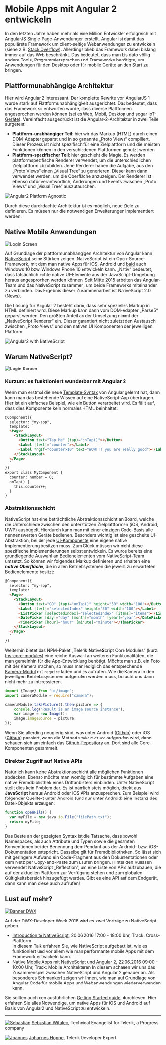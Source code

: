 # Mobile Apps mit Angular 2 entwickeln

In den letzten Jahre haben mehr als eine Million Entwickler erfolgreich mit AngularJS Single-Page-Anwendungen erstellt. Angular ist damit das populärste Framework um client-seitige Webanwendungen zu entwickeln (siehe z.B.  [Stack Overflow](http://stackoverflow.com/research/developer-survey-2016#most-popular-technologies-per-occupation)). Allerdings blieb das Framework dabei bislang immer auf das Web beschränkt. Das bedeutet, dass man bis dato völlig andere Tools, Programmiersprachen und Frameworks benötigte, um Anwendungen für den Desktop oder für mobile Geräte an den Start zu bringen.


## Plattformunabhängige Architektur

Hier wird Angular 2 interessant. Der komplette Rewrite von AngularJS 1 wurde stark auf Plattformunabhängigkeit ausgerichtet. Das bedeutet, dass das Framework so entworfen wurde, dass diverse Plattformen angesprochen werden können (sei es Web, Mobil, Desktop und sogar [IoT-Geräte](https://medium.com/@urish/building-simon-with-angular2-iot-fceb78bb18e5)).
Vereinfacht ausgedrückt ist die Angular-2-Architektur in zwei Teile aufgeteilt:

- __Plattform-unabhängiger Teil__: hier wir das Markup (HTML) durch einen DOM-Adapter geparst und in so genannte „Proto Views“ compiliert. Dieser Prozess ist nicht spezifisch für eine Zielplattform und die meisten Funktionen können in den verschiedenen Plattformen genutzt werden
- __Plattform-spezifischer Teil__: hier geschieht die Magie. Es werden plattformspezifische Renderer verwendet, um die unterschiedlichen Zielplattform abzubilden. Jene Renderer haben die Aufgabe, aus den „Proto Views“ einen „Visual Tree“ zu generieren. Dieser kann dann verwendet werden, um die Oberfläche anzuzeigen. Der Renderer ist ebenso dafür verantwortlich, Änderungen und Events zwischen „Proto Views“ und „Visual Tree“ auszutauschen.


![Angular2 Platform Agnostic](./images/Angular2-platform-agnostic.png "Angular2 Platform Agnostic")

Durch diese durchdachte Architektur ist es möglich, neue Ziele zu definieren. Es müssen nur die notwendigen Erweiterungen implementiert werden.


## Native Mobile Anwendungen

![Login Screen](./images/LoginScreen.png "Login Screen")

Auf Grundlage der plattformunabhängigen Architektur von Angular kann [NativeScript](https://www.nativescript.org/) seine Stärken zeigen. NativeScript ist ein Open-Source-Framework, mit dem man native Apps für iOS, Android und [bald](https://www.nativescript.org/blog/details/nativescript-runtime-preview-for-windows-10) auch Windows 10 bzw. Windows Phone 10 entwickeln kann. „Nativ“ bedeutet, dass tatsächlich echte native UI-Elemente aus der JavaScript-Umgebung heraus angesprochen werden können. Seit Mitte 2015 arbeiten das Angular-Team und das NativeScript zusammen, um beide Frameworks miteinander zu verbinden. Das Ergebnis dieser Zusammenarbeit ist NativeScript 2.0 ([News](http://sdtimes.com/nativescript-2-0-brings-mobile-strategy-options-angularjs-developers/)).

Die Lösung für Angular 2 besteht darin, dass sehr spezielles Markup in HTML definiert wird. Diese Markup kann dann vom DOM-Adapter „Parse5“ geparst werden. Den größten Anteil an der Umsetzung nimmt der „NativeScript Renderer“ ein. Dieser garantiert nicht zuletzt den Austausch zwischen „Proto Views“ und  den nativen UI Komponenten der jeweiligen Platform:

![Angular2 with NativeScript](./images/Angular2-with-NativeScript.png "Angular2 with NativeScript")


## Warum NativeScript?

![Login Screen](./images/nativescript-loves-angular.png)

### Kurzum: es funktioniert wunderbar mit Angular 2

Wenn man erstmal die neue [Template-Syntax](https://angular.io/docs/ts/latest/guide/template-syntax.html) von Angular gelernt hat, dann kann man das bestehende Wissen auf eine NativeScript-App übertragen. Hier ist ein einfaches Beispiel, wie ein Button verarbeitet wird. Es fällt auf, dass dies Komponente kein normales HTML beinhaltet:

```HTML
@Component({
  selector: "my-app",
  template: `
  <Page>
    <StackLayout>
      <Button text="Tap Me" (tap)="onTap()"></Button>
      <Label [text]="counter"></Label>
      <Label *ngIf="counter>10" text="WOW!!! you are really good"></Label>
    </StackLayout>
  </Page>
  `
})
export class MyComponent {
  counter: number = 0;
  onTap() {
    this.counter++;
  }
}
```

### Abstraktionsschicht

NativeScript hat eine 	beträchtliche Abstraktionsschicht an Board, welche die Unterschiede zwischen den unterstützen  Zielplattformen (iOS, Android, UWP) ausbügelt. Hierdurch kann man mit einer einzigen Code-Basis alle nennenswerten Geräte bedienen. Besonders wichtig ist eine gescheite UI-Abstraktion, bei der jede [UI-Komponente](http://docs.nativescript.org/ui/ui-views) eine eigene native Implementierung besitzen muss. Zum Glück müssen wir nicht diese spezifische Implementierungen selbst entwickeln. Es wurde bereits eine grundlegende Auswahl an Bedienelementen vom NativeScript-Team umsetzt. So können wir folgendes Markup definieren und erhalten eine ***native Oberfläche***, die in allen Betriebsystemen die jeweils zu erwarteten Bedienelemente besitzt:

```HTML
@Component({
  selector: "my-app",
  template: `
  <Page>
    <StackLayout>
      <Button text="GO" (tap)="onTap()" height="50" width="100"></Button>
      <Label [text]="selectedIndex" height="50" width="100"></Label>
      <ListPicker [selectedIndex]="selectedIndex" [items]="items"></ListPicker>
      <DatePicker [day]="day" [month]="month" [year]="year"></DatePicker>
      <TimePicker [hour]="hour" [minute]="minute"></TimePicker>
    </StackLayout>
  </Page>
  `
})
```

Weiterhin bietet das NPM-Paket „**T**elerik **N**ative**S**cript Core Modules“ (kurz: [tns-core-modules](https://github.com/NativeScript/NativeScript/tree/master/tns-core-modules)) eine reiche Auswahl an weiteren Funktionalitäten, die man gemeinhin für die App-Entwicklung benötigt. Möchte man z.B. ein Foto mit der Kamera machen, so muss man lediglich das entsprechende [Kamera-Modul](https://docs.nativescript.org/hardware/camera#using-the-camera-module-to-take-a-picture) mit `require` laden und es aufrufen. Wie die Kamera in den jeweiligen Betriebssystemen aufgerufen werden muss, braucht uns dann nicht mehr zu interessieren.


```JavaScript
import {Image} from "ui/image";
import cameraModule = require("camera");

cameraModule.takePicture().then(picture => {
    console.log("Result is an image source instance");
    var image = new Image();
    image.imageSource = picture;
});
```

Wenn Sie allerding neugierig sind, was unter Android ([Github](https://github.com/NativeScript/NativeScript/blob/master/tns-core-modules/camera/camera.android.ts#L9-L111)) oder iOS ([Github](https://github.com/NativeScript/NativeScript/blob/master/tns-core-modules/camera/camera.ios.ts#L82-L126)) passiert, wenn die Methode `takePicture` aufgerufen wird, dann schauen sich am einfach das [Github-Repository](https://github.com/NativeScript/NativeScript/tree/master/tns-core-modules) an. Dort sind alle Core-Komponenten gesammelt.


### Direkter Zugriff auf Native APIs

Natürlich kann keine Abstraktionsschicht alle möglichen Funktionen abdecken. Ebenso möchte man womöglich für bestimmte Aufgaben eine native Fremdbibliothek eines Drittanbieters einbinden. Unter NativeScript stellt dies kein Problem dar. Es ist nämlich stets möglich, direkt aus **JavaScript** heraus Android oder iOS APIs anzusprechen. Zum Beispiel wird folgender Quelltext unter Android (und nur unter Android) eine Instanz des Datei-Objekts erzeugen:

```JavaScript
function openFile() {
  var myFile = new java.io.File("filePath.txt");
  return myFile;
}
```

Das Beste an der gezeigten Syntax ist die Tatsache, dass sowohl  Namespaces, als auch Attribute und Typen sowie die gesamten Konventionen bei der Benennung dem Pendant aus der Android- bzw. iOS-Dokumentation entspricht. Dasselbe gilt für Fremdbibliotheken. So lässt sich mit geringem Aufwand ein Code-Fragment aus den Dokumentationen oder dem Netz per Copy-and-Paste zum Laufen bringen. Hinter den Kulissen verwendet NativeScript „Reflection“, um eine Liste von APIs aufzubauen, die auf der aktuellen Plattform zur Verfügung stehen und zum globalen Gültigkeitsbereich hinzugefügt werden. Gibt es eine API auf dem Endgerät, dann kann man diese auch aufrufen!


## Lust auf mehr?

[![Banner DWX](images/developer-week.jpg)](http://www.developer-week.de/)

Auf der DWX-Developer Week 2016 wird es zwei Vorträge zu NativeScript geben.

* [Introduction to NativeScript][1], 20.06.2016 17:00 - 18:00 Uhr, Track: Cross-Plattform  
  In diesem Talk erfahren Sie, wie NativeScript aufgebaut ist, wie es funktioniert und vor allem wie man performante mobile Apps mit dem Framework entwickeln kann.
* [Native Mobile Apps mit NativeScript und Angular 2][2], 22.06.2016 09:00 - 10:00 Uhr, Track: Mobile Architekturen
  In diesem schauen wir uns das Zusammenspiel zwischen NativeScript und Angular 2 genauer an. Als besonderes Schmankerl zeigen wir Ihnen, wie man auf Grundlage von Angular Code für mobile Apps und Webanwendungen wiederverwenden kann.


Sie sollten auch den ausführlichen [Getting Started guide](http://docs.nativescript.org/angular/tutorial/ng-chapter-0), durchlesen. Hier erfahren Sie alles Notwendige, um native Apps für iOS und Android auf Basis von Angular2 und NativeScript zu entwickeln.


[1]: http://www.developer-week.de/Programm/Veranstaltung/(event)/20557
[2]: http://www.developer-week.de/Programm/Veranstaltung/(event)/20683

---

[![Sebastian](images/Sebastian_Witalec_small.png)](https://twitter.com/sebawita)
[Sebastian Witalec](https://twitter.com/sebawita),  Technical Evangelist for Telerik, a Progress company

[![Joannes](images/Johannes_Hoppe_small.png)](https://twitter.com/johanneshoppe)
[Johannes Hoppe](https://twitter.com/johanneshoppe), Telerik Developer Expert